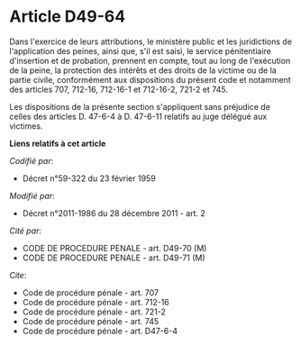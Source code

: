 # Article D49-64

Dans l'exercice de leurs attributions, le ministère public et les juridictions de l'application des peines, ainsi que, s'il
est saisi, le service pénitentiaire d'insertion et de probation, prennent en compte, tout au long de l'exécution de la peine,
la protection des intérêts et des droits de la victime ou de la partie civile, conformément aux dispositions du présent code
et notamment des articles 707, 712-16, 712-16-1 et 712-16-2, 721-2 et 745. 

Les dispositions de la présente section s'appliquent sans préjudice de celles des articles D. 47-6-4 à D. 47-6-11 relatifs au
juge délégué aux victimes.

**Liens relatifs à cet article**

_Codifié par_:

  - Décret n°59-322 du 23 février 1959

_Modifié par_:

  - Décret n°2011-1986 du 28 décembre 2011 - art. 2

_Cité par_:

  - CODE DE PROCEDURE PENALE - art. D49-70 (M)
  - CODE DE PROCEDURE PENALE - art. D49-71 (M)

_Cite_:

  - Code de procédure pénale - art. 707
  - Code de procédure pénale - art. 712-16
  - Code de procédure pénale - art. 721-2
  - Code de procédure pénale - art. 745
  - Code de procédure pénale - art. D47-6-4
